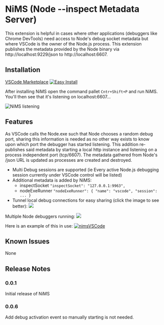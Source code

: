 # NiMS (Node --inspect Metadata Server)

This extension is helpful in cases where other applications (debuggers like Chrome DevTools) need access to Node's debug socket metadata but where VSCode is the owner of the Node.js process. This extension publishes the metadata provided by the Node binary via http://localhost:9229/json to http://localhost:6607.

## Installation
[VSCode Marketplace](https://marketplace.visualstudio.com/items?itemName=June07.nims)
[![Easy Install](https://res.cloudinary.com/june07/image/upload/c_scale,w_500/v1559330540/brakecode/nimsVSCode_jstbf7.gif)](https://june07.github.io/image/nimsVSCode.gif)

After installing NiMS open the command pallet `Cntr+Shift+P` and run NiMS.  You'll then see that it's listening on localhost:6607...

![NiMS listening](https://june07.github.io/image/screenCapture01.JPG)

## Features

As VSCode calls the Node.exe such that Node chooses a random debug port, sharing this information is needed as no other way exists to know upon which port the debugger has started listening.  This addition re-publishes said metadata by starting a local http instance and listening on a process independent port (tcp/6607).  The metadata gathered from Node's /json URL is updated as processes are created and destroyed.

* Multi Debug sessions are supported (ie Every active Node.js debugging session currently under VSCode control will be listed)
* Additional metadata is added by NiMS:
    * inspectSocket `"inspectSocket": "127.0.0.1:9963",`
    * nodeExeRunner `"nodeExeRunner": { "name": "vscode", "session": ... }`
* Tunnel local debug connections for easy sharing (click the image to see better):
    [![](https://res.cloudinary.com/june07/image/upload/c_scale,q_auto:best,w_500/v1559333794/brakecode/pE3O8Fu.gif)](https://i.imgur.com/pE3O8Fu.gif)

Multiple Node debuggers running:
[![](https://res.cloudinary.com/june07/image/upload/c_scale,w_500/v1559331039/brakecode/screenCapture02Highlight.png)](https://june07.github.io/image/screenCapture02Highlight.png)

Here is an example of this in use:
[![nimsVSCode](https://user-images.githubusercontent.com/11353590/57107730-a3a01a00-6ce5-11e9-9e1e-df8570038f4f.gif)](https://user-images.githubusercontent.com/11353590/57107730-a3a01a00-6ce5-11e9-9e1e-df8570038f4f.gif)

## Known Issues
None

## Release Notes

### 0.0.1
Initial release of NiMS
### 0.0.6
Add debug activation event so manually starting is not needed.

